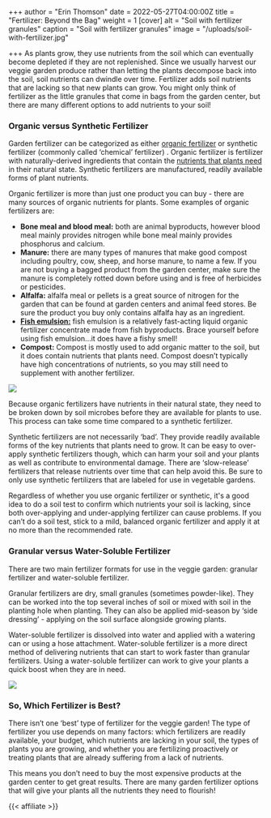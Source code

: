 +++
author = "Erin Thomson"
date = 2022-05-27T04:00:00Z
title = "Fertilizer: Beyond the Bag"
weight = 1
[cover]
alt = "Soil with fertilizer granules"
caption = "Soil with fertilizer granules"
image = "/uploads/soil-with-fertilizer.jpg"

+++
As plants grow, they use nutrients from the soil which can eventually become depleted if they are not replenished. Since we usually harvest our veggie garden produce rather than letting the plants decompose back into the soil, soil nutrients can dwindle over time. Fertilizer adds soil nutrients that are lacking so that new plants can grow. You might only think of fertilizer as the little granules that come in bags from the garden center, but there are many different options to add nutrients to your soil!

### Organic versus Synthetic Fertilizer

Garden fertilizer can be categorized as either [organic fertilizer](https://www.amazon.com/s?k=organic+fertilizer) or synthetic fertilizer (commonly called ‘chemical’ fertilizer) . Organic fertilizer is fertilizer with naturally-derived ingredients that contain the [nutrients that plants need](https://blog.planter.garden/posts/understanding-fertilizer-labels/) in their natural state. Synthetic fertilizers are manufactured, readily available forms of plant nutrients.

Organic fertilizer is more than just one product you can buy - there are many sources of organic nutrients for plants. Some examples of organic fertilizers are:

* **Bone meal and blood meal:** both are animal byproducts, however blood meal mainly provides nitrogen while bone meal mainly provides phosphorus and calcium.
* **Manure:** there are many types of manures that make good compost including poultry, cow, sheep, and horse manure, to name a few. If you are not buying a bagged product from the garden center, make sure the manure is completely rotted down before using and is free of herbicides or pesticides.
* **Alfalfa:** alfalfa meal or pellets is a great source of nitrogen for the garden that can be found at garden centers and animal feed stores. Be sure the product you buy only contains alfalfa hay as an ingredient.
* [**Fish emulsion:**](https://www.amazon.com/s?k=fish+emulsion) fish emulsion is a relatively fast-acting liquid organic fertilizer concentrate made from fish byproducts. Brace yourself before using fish emulsion...it does have a fishy smell!
* **Compost:** Compost is mostly used to add organic matter to the soil, but it does contain nutrients that plants need. Compost doesn’t typically have high concentrations of nutrients, so you may still need to supplement with another fertilizer.

![](/uploads/soils-in-hands.jpg)

Because organic fertilizers have nutrients in their natural state, they need to be broken down by soil microbes before they are available for plants to use. This process can take some time compared to a synthetic fertilizer.

Synthetic fertilizers are not necessarily ‘bad’. They provide readily available forms of the key nutrients that plants need to grow. It can be easy to over-apply synthetic fertilizers though, which can harm your soil and your plants as well as contribute to environmental damage. There are ‘slow-release’ fertilizers that release nutrients over time that can help avoid this. Be sure to only use synthetic fertilizers that are labeled for use in vegetable gardens.

Regardless of whether you use organic fertilizer or synthetic, it's a good idea to do a soil test to confirm which nutrients your soil is lacking, since both over-applying and under-applying fertilizer can cause problems. If you can’t do a soil test, stick to a mild, balanced organic fertilizer and apply it at no more than the recommended rate.

### Granular versus Water-Soluble Fertilizer

There are two main fertilizer formats for use in the veggie garden: granular fertilizer and water-soluble fertilizer.

Granular fertilizers are dry, small granules (sometimes powder-like). They can be worked into the top several inches of soil or mixed with soil in the planting hole when planting. They can also be applied mid-season by ‘side dressing’ - applying on the soil surface alongside growing plants.

Water-soluble fertilizer is dissolved into water and applied with a watering can or using a hose attachment. Water-soluble fertilizer is a more direct method of delivering nutrients that can start to work faster than granular fertilizers. Using a water-soluble fertilizer can work to give your plants a quick boost when they are in need.

![](/uploads/watering-can.jpg)

### So, Which Fertilizer is Best?

There isn’t one ‘best’ type of fertilizer for the veggie garden! The type of fertilizer you use depends on many factors: which fertilizers are readily available, your budget, which nutrients are lacking in your soil, the types of plants you are growing, and whether you are fertilizing proactively or treating plants that are already suffering from a lack of nutrients.

This means you don’t need to buy the most expensive products at the garden center to get great results. There are many garden fertilizer options that will give your plants all the nutrients they need to flourish!

{{< affiliate >}}